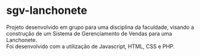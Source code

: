 # sgv-lanchonete
Projeto desenvolvido em grupo para uma disciplina da faculdade, visando a construção de um Sistema de Gerenciamento de Vendas para uma Lanchonete. <br/>
Foi desenvolvido com a utilização de Javascript, HTML, CSS e PHP.
